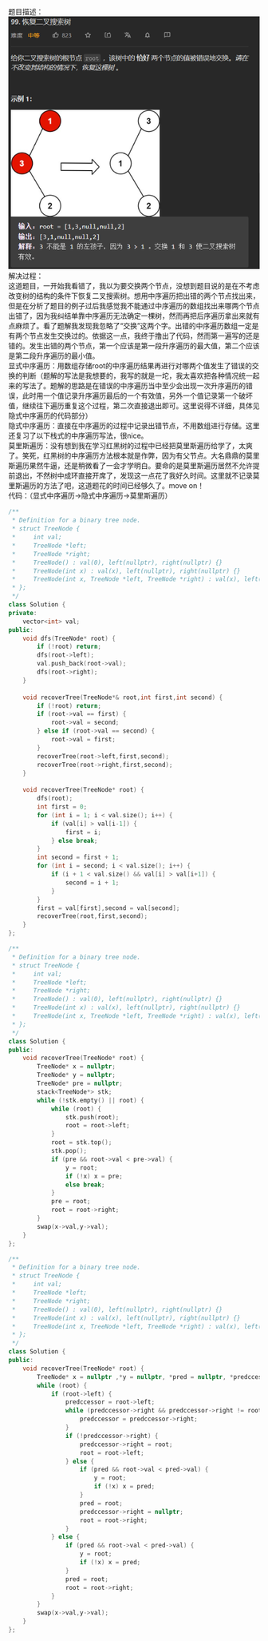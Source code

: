 题目描述：  
![image](/basicaldatastructure/binary_tree/image/image41.png)  
解决过程：  
这道题目，一开始我看错了，我以为要交换两个节点，没想到题目说的是在不考虑改变树的结构的条件下恢复二叉搜索树。想用中序遍历把出错的两个节点找出来，但是在分析了题目的例子过后我感觉我不能通过中序遍历的数组找出来哪两个节点出错了，因为我纠结单靠中序遍历无法确定一棵树，然而再把后序遍历拿出来就有点麻烦了。看了题解我发现我忽略了“交换”这两个字。出错的中序遍历数组一定是有两个节点发生交换过的。依据这一点，我终于撸出了代码，然而第一遍写的还是错的。发生出错的两个节点，第一个应该是第一段升序遍历的最大值，第二个应该是第二段升序遍历的最小值。  
显式中序遍历：用数组存储root的中序遍历结果再进行对哪两个值发生了错误的交换的判断（题解的写法是我想要的，我写的就是一坨，我太喜欢把各种情况统一起来的写法了。题解的思路是在错误的中序遍历当中至少会出现一次升序遍历的错误，此时用一个值记录升序遍历最后的一个有效值，另外一个值记录第一个破坏值，继续往下遍历重复这个过程，第二次直接退出即可。这里说得不详细，具体见隐式中序遍历的代码部分）  
隐式中序遍历：直接在中序遍历的过程中记录出错节点，不用数组进行存储。这里还复习了以下栈式的中序遍历写法，很nice。  
莫里斯遍历：没有想到我在学习红黑树的过程中已经把莫里斯遍历给学了，太爽了。笑死，红黑树的中序遍历方法根本就是作弊，因为有父节点。大名鼎鼎的莫里斯遍历果然牛逼，还是稍微看了一会才学明白。要命的是莫里斯遍历居然不允许提前退出，不然树中成环直接开席了，发现这一点花了我好久时间。这里就不记录莫里斯遍历的方法了吧，这道题花的时间已经够久了。move on！  
代码：（显式中序遍历→隐式中序遍历→莫里斯遍历）  
```cpp
/**
 * Definition for a binary tree node.
 * struct TreeNode {
 *     int val;
 *     TreeNode *left;
 *     TreeNode *right;
 *     TreeNode() : val(0), left(nullptr), right(nullptr) {}
 *     TreeNode(int x) : val(x), left(nullptr), right(nullptr) {}
 *     TreeNode(int x, TreeNode *left, TreeNode *right) : val(x), left(left), right(right) {}
 * };
 */
class Solution {
private:
    vector<int> val; 
public:
    void dfs(TreeNode* root) {
        if (!root) return;
        dfs(root->left);
        val.push_back(root->val);
        dfs(root->right);
    }

    void recoverTree(TreeNode*& root,int first,int second) {
        if (!root) return;
        if (root->val == first) {
            root->val = second;
        } else if (root->val == second) {
            root->val = first;
        }
        recoverTree(root->left,first,second);
        recoverTree(root->right,first,second);
    }

    void recoverTree(TreeNode* root) {
        dfs(root);
        int first = 0;
        for (int i = 1; i < val.size(); i++) {
            if (val[i] > val[i-1]) {
                first = i;
            } else break;
        }
        int second = first + 1;
        for (int i = second; i < val.size(); i++) {
            if (i + 1 < val.size() && val[i] > val[i+1]) {
                second = i + 1;
            }
        }
        first = val[first],second = val[second];
        recoverTree(root,first,second);
    }
};
```  
```cpp
/**
 * Definition for a binary tree node.
 * struct TreeNode {
 *     int val;
 *     TreeNode *left;
 *     TreeNode *right;
 *     TreeNode() : val(0), left(nullptr), right(nullptr) {}
 *     TreeNode(int x) : val(x), left(nullptr), right(nullptr) {}
 *     TreeNode(int x, TreeNode *left, TreeNode *right) : val(x), left(left), right(right) {}
 * };
 */
class Solution {
public:
    void recoverTree(TreeNode* root) {
        TreeNode* x = nullptr;
        TreeNode* y = nullptr;
        TreeNode* pre = nullptr;
        stack<TreeNode*> stk;
        while (!stk.empty() || root) {
            while (root) {
                stk.push(root);
                root = root->left;
            }
            root = stk.top();
            stk.pop();
            if (pre && root->val < pre->val) {
                y = root;
                if (!x) x = pre;
                else break;
            }
            pre = root;
            root = root->right;
        }
        swap(x->val,y->val);
    }
};
```  
```cpp
/**
 * Definition for a binary tree node.
 * struct TreeNode {
 *     int val;
 *     TreeNode *left;
 *     TreeNode *right;
 *     TreeNode() : val(0), left(nullptr), right(nullptr) {}
 *     TreeNode(int x) : val(x), left(nullptr), right(nullptr) {}
 *     TreeNode(int x, TreeNode *left, TreeNode *right) : val(x), left(left), right(right) {}
 * };
 */
class Solution {
public:
    void recoverTree(TreeNode* root) {
        TreeNode* x = nullptr ,*y = nullptr, *pred = nullptr, *predccessor = nullptr;
        while (root) {
            if (root->left) {
                predccessor = root->left;
                while (predccessor->right && predccessor->right != root) {
                    predccessor = predccessor->right;
                }
                if (!predccessor->right) {
                    predccessor->right = root;
                    root = root->left;
                } else {
                    if (pred && root->val < pred->val) {
                        y = root;
                        if (!x) x = pred;
                    }
                    pred = root;
                    predccessor->right = nullptr;
                    root = root->right;
                }
            } else {
                if (pred && root->val < pred->val) {
                    y = root;
                    if (!x) x = pred;
                }
                pred = root;
                root = root->right;
            }
        }
        swap(x->val,y->val);
    }
};
```